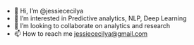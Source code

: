 - 👋 Hi, I’m @jessiececilya
- 👀 I’m interested in Predictive analytics, NLP, Deep Learning
- 💞️ I’m looking to collaborate on analytics and research  
- 📫 How to reach me jessiececilya@gmail.com

<!---
jessiececilya/jessiececilya is a ✨ special ✨ repository because its `README.md` (this file) appears on your GitHub profile.
You can click the Preview link to take a look at your changes.
--->
